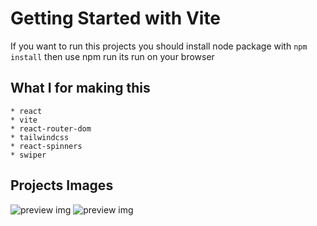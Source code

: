 # Getting Started with Vite

If you want to run this projects you should install node package with `npm install` then use npm run its run on your browser

## What I for making this

    * react
    * vite
    * react-router-dom
    * tailwindcss
    * react-spinners
    * swiper

## Projects Images

![preview img](./project_img/fullstack1.PNG)
![preview img](./project_img/fullstack2.PNG)
